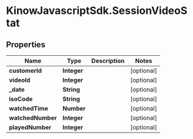 # KinowJavascriptSdk.SessionVideoStat

## Properties
Name | Type | Description | Notes
------------ | ------------- | ------------- | -------------
**customerId** | **Integer** |  | [optional] 
**videoId** | **Integer** |  | [optional] 
**_date** | **String** |  | [optional] 
**isoCode** | **String** |  | [optional] 
**watchedTime** | **Number** |  | [optional] 
**watchedNumber** | **Integer** |  | [optional] 
**playedNumber** | **Integer** |  | [optional] 


